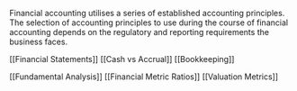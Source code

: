
Financial accounting utilises a series of established accounting principles. 
The selection of accounting principles to use during the course of financial accounting depends on the regulatory and reporting requirements the business faces.

[[Financial Statements]]
[[Cash vs Accrual]]
[[Bookkeeping]]

[[Fundamental Analysis]]
[[Financial Metric Ratios]]
[[Valuation Metrics]]